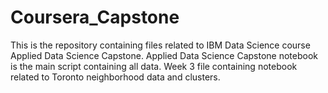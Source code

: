# Coursera_Capstone
This is the repository containing files related to IBM Data Science course Applied Data Science Capstone.
Applied Data Science Capstone notebook is the main script containing all data.
Week 3 file containing notebook related to Toronto neighborhood data and clusters.
